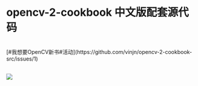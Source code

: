 opencv-2-cookbook 中文版配套源代码
=====================
<br>
[#我想要OpenCV新书#活动](https://github.com/vinjn/opencv-2-cookbook-src/issues/1)
<br>
<br>


![](https://raw.github.com/vinjn/vinjn.github.io/master/images/opecv-cookbook-face.jpg)

